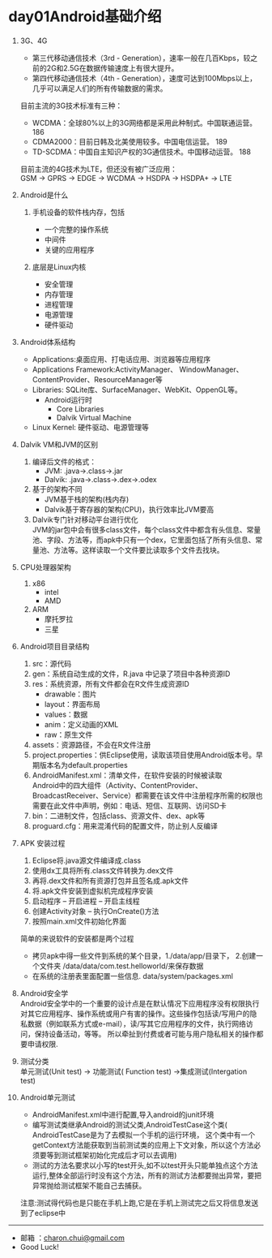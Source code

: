 day01Android基础介绍
===

1. 3G、4G
    - 第三代移动通信技术（3rd - Generation），速率一般在几百Kbps，较之前的2G和2.5G在数据传输速度上有很大提升。
    - 第四代移动通信技术（4th - Generation），速度可达到100Mbps以上，几乎可以满足人们的所有传输数据的需求。
    
    目前主流的3G技术标准有三种：
    - WCDMA：全球80%以上的3G网络都是采用此种制式。中国联通运营。186
    - CDMA2000：目前日韩及北美使用较多。中国电信运营。 189
    - TD-SCDMA：中国自主知识产权的3G通信技术。中国移动运营。 188 

    目前主流的4G技术为LTE，但还没有被广泛应用：    
    GSM → GPRS → EDGE → WCDMA → HSDPA → HSDPA+ → LTE
    
2. Android是什么
    1. 手机设备的软件栈内存，包括
    	- 一个完整的操作系统
    	- 中间件
    	- 关键的应用程序
	
	2. 底层是Linux内核
    	- 安全管理
    	- 内存管理
    	- 进程管理
    	- 电源管理
    	- 硬件驱动

3. Android体系结构
    - Applications:桌面应用、打电话应用、浏览器等应用程序
    - Applications Framework:ActivityManager、 WindowManager、ContentProvider、ResourceManager等     
    - Libraries: SQLite库、SurfaceManager、WebKit、OppenGL等。
        - Android运行时
            - Core Libraries
            - Dalvik Virtual Machine
    - Linux Kernel: 硬件驱动、电源管理等

4. Dalvik VM和JVM的区别
    1. 编译后文件的格式： 
        - JVM: .java->.class->.jar
        - Dalvik: .java->.class->.dex->.odex
    2. 基于的架构不同
        - JVM基于栈的架构(栈内存)
        - Dalvik基于寄存器的架构(CPU)，执行效率比JVM要高
    3. Dalvik专门针对移动平台进行优化     
        JVM的jar包中会有很多class文件，每个class文件中都含有头信息、常量池、字段、方法等，而apk中只有一个dex，它里面包括了所有头信息、常量池、方法等。这样读取一个文件要比读取多个文件去找块。  

5. CPU处理器架构
    1. x86
        - intel
        - AMD
    2. ARM
        - 摩托罗拉
        - 三星

6. Android项目目录结构
    1. src：源代码
    2. gen：系统自动生成的文件，R.java 中记录了项目中各种资源ID
    3. res：系统资源，所有文件都会在R文件生成资源ID
        - drawable：图片
        - layout：界面布局
        - values：数据
        - anim：定义动画的XML
        - raw：原生文件
    4. assets：资源路径，不会在R文件注册
    5. project.properties：供Eclipse使用，读取该项目使用Android版本号。早期版本名为default.properties
    6. AndroidManifest.xml：清单文件，在软件安装的时候被读取      
        Android中的四大组件（Activity、ContentProvider、BroadcastReceiver、Service）都需要在该文件中注册程序所需的权限也需要在此文件中声明，例如：电话、短信、互联网、访问SD卡
    7. bin：二进制文件，包括class、资源文件、dex、apk等
    8. proguard.cfg：用来混淆代码的配置文件，防止别人反编译

7. APK 安装过程
    1. Eclipse将.java源文件编译成.class
    2. 使用dx工具将所有.class文件转换为.dex文件
    3. 再将.dex文件和所有资源打包并且签名成.apk文件
    4. 将.apk文件安装到虚拟机完成程序安装
    5. 启动程序 – 开启进程 – 开启主线程
    6. 创建Activity对象 – 执行OnCreate()方法
    7. 按照main.xml文件初始化界面

    简单的来说软件的安装都是两个过程
    - 拷贝apk中得一些文件到系统的某个目录，1./data/app/目录下， 2.创建一个文件夹 /data/data/com.test.helloworld/来保存数据
    - 在系统的注册表里面配置一些信息.  data/system/packages.xml
    
8. Android安全学    
    Android安全学中的一个重要的设计点是在默认情况下应用程序没有权限执行对其它应用程序、操作系统或用户有害的操作。这些操作包括读/写用户的隐私数据（例如联系方式或e-mail），读/写其它应用程序的文件，执行网络访问，保持设备活动，等等。 所以牵扯到付费或者可能与用户隐私相关的操作都要申请权限.

9. 测试分类    
    单元测试(Unit test) -> 功能测试( Function test) ->集成测试(Intergation test)
10. Android单元测试
    - AndroidManifest.xml中进行配置,导入android的junit环境
    - 编写测试类继承Android的测试父类,AndroidTestCase这个类( AndroidTestCase是为了去模拟一个手机的运行环境， 这个类中有一个getContext方法能获取到当前测试类的应用上下文对象，所以这个方法必须要等到测试框架初始化完成后才可以去调用)
    - 测试的方法名要求以小写的test开头,如不以test开头只能单独点这个方法运行,整体全部运行时没有这个方法，所有的测试方法都要抛出异常，要把异常抛给测试框架不能自己去捕获。
 
    注意:测试得代码也是只能在手机上跑,它是在手机上测试完之后又将信息发送到了eclipse中


---

- 邮箱 ：charon.chui@gmail.com  
- Good Luck! 
